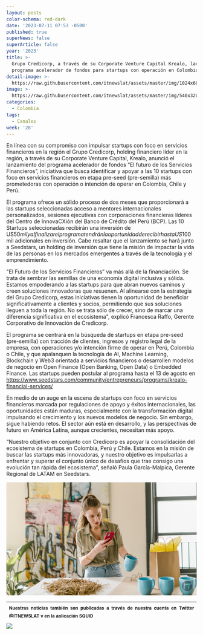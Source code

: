 ```yaml
---
layout: posts
color-schema: red-dark
date: '2023-07-11 07:53 -0500'
published: true
superNews: false
superArticle: false
year: '2023'
title: >-
  Grupo Credicorp, a través de su Corporate Venture Capital Krealo, lanza
  programa acelerador de fondos para startups con operación en Colombia
detail-image: >-
  https://raw.githubusercontent.com/itnewslat/assets/master/img/1024x680/Starup-AI-g.jpg
image: >-
  https://raw.githubusercontent.com/itnewslat/assets/master/img/540x320/Starup-AI-p.jpg
categories:
  - Colombia
tags:
  - Canales
week: '28'
---
```

En línea con su compromiso con impulsar startups con foco en servicios financieros en la región el Grupo Credicorp, holding financiero líder en la región, a través de su Corporate Venture Capital, Krealo, anunció el lanzamiento del programa acelerador de fondos “El futuro de los Servicios Financieros”, iniciativa que busca identificar y apoyar a las 10 startups con foco en servicios financieros en etapa pre-seed (pre-semilla) más prometedoras con operación o intención de operar en Colombia, Chile y Perú.

El programa ofrece un sólido proceso de dos meses que proporcionará a las startups seleccionadas acceso a mentores internacionales personalizados, sesiones ejecutivas con corporaciones financieras líderes del Centro de InnovaCXión del Banco de Crédito del Perú (BCP). Las 10 Startups seleccionadas recibirán una inversión de US$50 mil y al finalizar el programa tendrán la oportunidad de recibir hasta US$100 mil adicionales en inversión. Cabe resaltar que el lanzamiento se hará junto a Seedstars, un holding de inversión que tiene la misión de impactar la vida de las personas en los mercados emergentes a través de la tecnología y el emprendimiento.
 
"El Futuro de los Servicios Financieros” va más allá de la financiación. Se trata de sembrar las semillas de una economía digital inclusiva y sólida. Estamos empoderando a las startups para que abran nuevos caminos y creen soluciones innovadoras que resuenen. Al alinearse con la estrategia del Grupo Credicorp, estas iniciativas tienen la oportunidad de beneficiar significativamente a clientes y socios, permitiendo que sus soluciones lleguen a toda la región. No se trata sólo de crecer, sino de marcar una diferencia significativa en el ecosistema", explicó Francesca Raffo, Gerente Corporativo de Innovación de Credicorp.
 
El programa se centrará en la búsqueda de startups en etapa pre-seed (pre-semilla) con tracción de clientes, ingresos y registro legal de la empresa, con operaciones y/o intención firme de operar en Perú, Colombia o Chile, y que apalanquen la tecnología de AI, Machine Learning, Blockchain y Web3 orientada a servicios financieros o desarrollen modelos de negocio en Open Finance (Open Banking, Open Data) o Embedded Finance. Las startups pueden postular al programa hasta el 13 de agosto en https://www.seedstars.com/community/entrepreneurs/programs/krealo-financial-services/
 
En medio de un auge en la escena de startups con foco en servicios financieros marcada por regulaciones de apoyo y éxitos internacionales, las oportunidades están maduras, especialmente con la transformación digital impulsando el crecimiento y los nuevos modelos de negocio. Sin embargo, sigue habiendo retos. El sector aún está en desarrollo, y las perspectivas de futuro en América Latina, aunque crecientes, necesitan más apoyo.
 
“Nuestro objetivo en conjunto con Credicorp es apoyar la consolidación del ecosistema de startups en Colombia, Perú y Chile. Estamos en la misión de buscar las startups más innovadoras, y nuestro objetivo es impulsarlas a enfrentar y superar el conjunto único de desafíos que trae consigo una evolución tan rápida del ecosistema”, señaló Paula García-Malpica, Gerente Regional de LATAM en Seedstars.

![](https://raw.githubusercontent.com/itnewslat/assets/master/img/540x320/Starup-AI-p.jpg)

<table style="height: 42px;" width="569">
<tbody>
<tr>
<td style="text-align: justify;"><sub><strong>Nuestras noticias también son publicadas a través de nuestra cuenta en Twitter <a href="https://twitter.com/itnewslat?lang=es">@ITNEWSLAT</a> y en la aplicación <a href="https://squidapp.co/en/">SQUID</a></strong></sub></td>
</tr>
</tbody>
</table>
<img src="https://tracker.metricool.com/c3po.jpg?hash=56f88a41e39ab42c063cc51676587a04"/>